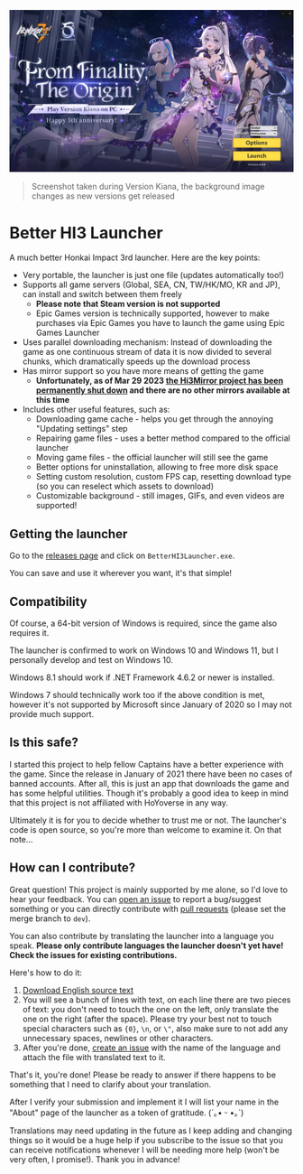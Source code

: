 ﻿![](https://github.com/BuIlDaLiBlE/BetterHI3Launcher/raw/master/Assets/Images/GitHubREADME.webp)
> Screenshot taken during Version Kiana, the background image changes as new versions get released

# Better HI3 Launcher
A much better Honkai Impact 3rd launcher. Here are the key points:
* Very portable, the launcher is just one file (updates automatically too!)
* Supports all game servers (Global, SEA, CN, TW/HK/MO, KR and JP), can install and switch between them freely
  * **Please note that Steam version is not supported**
  * Epic Games version is technically supported, however to make purchases via Epic Games you have to launch the game using Epic Games Launcher
* Uses parallel downloading mechanism: Instead of downloading the game as one continuous stream of data it is now divided to several chunks, which dramatically speeds up the download process
* Has mirror support so you have more means of getting the game
  * **Unfortunately, as of Mar 29 2023 [the Hi3Mirror project has been permanently shut down](https://github.com/neon-nyan/Hi3MirrorWiki/blob/be743fee70018497570baa0b25dcceb8e3da1c4d/README.md) and there are no other mirrors available at this time**
* Includes other useful features, such as:
  * Downloading game cache - helps you get through the annoying "Updating settings" step
  * Repairing game files - uses a better method compared to the official launcher
  * Moving game files - the official launcher will still see the game
  * Better options for uninstallation, allowing to free more disk space
  * Setting custom resolution, custom FPS cap, resetting download type (so you can reselect which assets to download)
  * Customizable background - still images, GIFs, and even videos are supported!

## Getting the launcher
Go to the [releases page](https://github.com/BuIlDaLiBlE/BetterHI3Launcher/releases/latest) and click on `BetterHI3Launcher.exe`.

You can save and use it wherever you want, it's that simple!

## Compatibility
Of course, a 64-bit version of Windows is required, since the game also requires it.

The launcher is confirmed to work on Windows 10 and Windows 11, but I personally develop and test on Windows 10.

Windows 8.1 should work if .NET Framework 4.6.2 or newer is installed.

Windows 7 should technically work too if the above condition is met, however it's not supported by Microsoft since January of 2020 so I may not provide much support.

## Is this safe?
I started this project to help fellow Captains have a better experience with the game. Since the release in January of 2021 there have been no cases of banned accounts.
After all, this is just an app that downloads the game and has some helpful utilities. Though it's probably a good idea to keep in mind that this project is not affiliated with HoYoverse in any way.

Ultimately it is for you to decide whether to trust me or not. The launcher's code is open source, so you're more than welcome to examine it. On that note...

## How can I contribute? 
Great question! This project is mainly supported by me alone, so I'd love to hear your feedback. You can [open an issue](https://github.com/BuIlDaLiBlE/BetterHI3Launcher/issues/new/choose) to report a bug/suggest something or you can directly contribute with [pull requests](https://github.com/BuIlDaLiBlE/BetterHI3Launcher/pulls) (please set the merge branch to `dev`).

You can also contribute by translating the launcher into a language you speak. **Please only contribute languages the launcher doesn't yet have! Check the issues for existing contributions.**

Here's how to do it:
1. [Download English source text](https://bpnet.work/bh3?launcher_translations=get_contents_en)
2. You will see a bunch of lines with text, on each line there are two pieces of text: you don't need to touch the one on the left, only translate the one on the right (after the space). Please try your best not to touch special characters such as `{0}`, `\n`, or `\"`, also make sure to not add any unnecessary spaces, newlines or other characters.
3. After you're done, [create an issue](https://github.com/BuIlDaLiBlE/BetterHI3Launcher/issues/new?assignees=BuIlDaLiBlE&labels=language+contribution&template=language_contribution.md&title=Language+contribution+%5BNAME+OF+THE+LANGUAGE+HERE%5D) with the name of the language and attach the file with translated text to it.

That's it, you're done! Please be ready to answer if there happens to be something that I need to clarify about your translation.

After I verify your submission and implement it I will list your name in the "About" page of the launcher as a token of gratitude. (´｡• ᵕ •｡`)

Translations may need updating in the future as I keep adding and changing things so it would be a huge help if you subscribe to the issue so that you can receive notifications whenever I will be needing more help (won't be very often, I promise!). Thank you in advance!